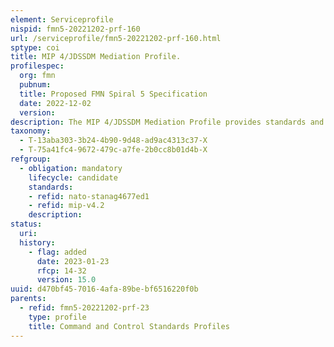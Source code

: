 ```yaml
---
element: Serviceprofile
nispid: fmn5-20221202-prf-160
url: /serviceprofile/fmn5-20221202-prf-160.html
sptype: coi
title: MIP 4/JDSSDM Mediation Profile.
profilespec:
  org: fmn
  pubnum: 
  title: Proposed FMN Spiral 5 Specification
  date: 2022-12-02
  version: 
description: The MIP 4/JDSSDM Mediation Profile provides standards and guidance on non-friendly observed reported Battlespace Objects information exchange between TACCIS and OPCIS.
taxonomy:
  - T-13aba303-3b24-4b90-9d48-ad9ac4313c37-X
  - T-75a41fc4-9672-479c-a7fe-2b0cc8b01d4b-X
refgroup:
  - obligation: mandatory
    lifecycle: candidate
    standards: 
    - refid: nato-stanag4677ed1
    - refid: mip-v4.2
    description: 
status:
  uri: 
  history: 
    - flag: added
      date: 2023-01-23
      rfcp: 14-32
      version: 15.0
uuid: d470bf45-7016-4afa-89be-bf6516220f0b
parents:
  - refid: fmn5-20221202-prf-23
    type: profile
    title: Command and Control Standards Profiles
---
```

